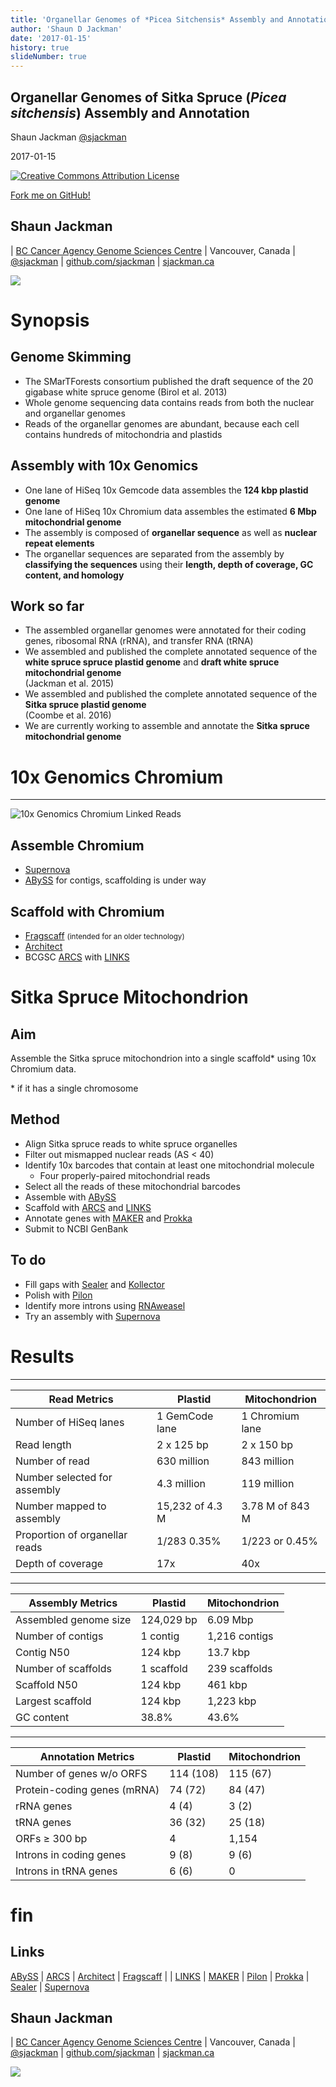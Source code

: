 ```yaml
---
title: 'Organellar Genomes of *Picea Sitchensis* Assembly and Annotation'
author: 'Shaun D Jackman'
date: '2017-01-15'
history: true
slideNumber: true
---
```


## Organellar Genomes of Sitka Spruce (*Picea sitchensis*) Assembly and Annotation

Shaun Jackman [\@sjackman][]

2017-01-15

[![Creative Commons Attribution License](images/cc-by.png)][cc-by]

[Fork me on GitHub!][]

[\@sjackman]: http://twitter.com/sjackman
[cc-by]: http://creativecommons.org/licenses/by/4.0/
[Fork me on GitHub!]: https://github.com/sjackman/picea-sitchensis-organelles-slides

## Shaun Jackman

| [BC Cancer Agency Genome Sciences Centre][]
| Vancouver, Canada
| [\@sjackman][] | [github.com/sjackman][] | [sjackman.ca][]

![](images/sjackman.jpg)

[BC Cancer Agency Genome Sciences Centre]: http://bcgsc.ca
[github.com/sjackman]: https://github.com/sjackman
[sjackman.ca]: http://sjackman.ca

Synopsis
================================================================================

## Genome Skimming

+ The SMarTForests consortium published the draft sequence of the 20 gigabase white spruce genome (Birol et al. 2013)
+ Whole genome sequencing data contains reads from both the nuclear and organellar genomes
+ Reads of the organellar genomes are abundant, because each cell contains hundreds of mitochondria and plastids

## Assembly with 10x Genomics

+ One lane of HiSeq 10x Gemcode data assembles the **124 kbp plastid genome**
+ One lane of HiSeq 10x Chromium data assembles the estimated **6 Mbp mitochondrial genome**
+ The assembly is composed of **organellar sequence** as well as **nuclear repeat elements**
+ The organellar sequences are separated from the assembly by **classifying the sequences** using their **length, depth of coverage, GC content, and homology**

## Work so far

+ The assembled organellar genomes were annotated for their coding genes, ribosomal RNA (rRNA), and transfer RNA (tRNA)
+ We assembled and published the complete annotated sequence of the **white spruce spruce plastid genome** and **draft white spruce mitochondrial genome** \
  (Jackman et al. 2015)
+ We assembled and published the complete annotated sequence of the **Sitka spruce plastid genome** \
  (Coombe et al. 2016)
+ We are currently working to assemble and annotate the **Sitka spruce mitochondrial genome**

10x Genomics Chromium
================================================================================

----------------------------------------

![10x Genomics Chromium Linked Reads](images/10xgenomics.png)

## Assemble Chromium

+ [Supernova][]
+ [ABySS][] for contigs, scaffolding is under way

## Scaffold with Chromium

+ [Fragscaff][] <small>(intended for an older technology)</small>
+ [Architect][]
+ BCGSC [ARCS][] with [LINKS][]

[ABySS]: https://github.com/bcgsc/abyss
[Architect]: https://github.com/kuleshov/architect
[ARCS]: https://github.com/bcgsc/arcs
[Fragscaff]: http://krishna.gs.washington.edu/software.html
[LINKS]: https://github.com/warrenlr/LINKS
[Supernova]: http://support.10xgenomics.com/de-novo-assembly/software/overview/welcome

Sitka Spruce Mitochondrion
================================================================================

## Aim

Assemble the Sitka spruce mitochondrion into a single scaffold\* using 10x Chromium data.

\* if it has a single chromosome

## Method

+ Align Sitka spruce reads to white spruce organelles
+ Filter out mismapped nuclear reads (AS < 40)
+ Identify 10x barcodes that contain at least one mitochondrial molecule
    + Four properly-paired mitochondrial reads
+ Select all the reads of these mitochondrial barcodes
+ Assemble with [ABySS][]
+ Scaffold with [ARCS][] and [LINKS][]
+ Annotate genes with [MAKER][] and [Prokka][]
+ Submit to NCBI GenBank

## To do

+ Fill gaps with [Sealer][] and [Kollector][]
+ Polish with [Pilon][]
+ Identify more introns using [RNAweasel][]
+ Try an assembly with [Supernova][]

[Kollector]: https://github.com/bcgsc/kollector
[MAKER]: http://www.yandell-lab.org/software/maker.html
[Pilon]: http://www.broadinstitute.org/software/pilon/]
[Prokka]: http://www.vicbioinformatics.com/software.prokka.shtml
[RNAweasel]: http://megasun.bch.umontreal.ca/RNAweasel/
[Sealer]: https://github.com/bcgsc/abyss/tree/master/Sealer

Results
================================================================================

----------------------------------------

| Read Metrics                    | Plastid         | Mitochondrion
|---------------------------------|-----------------|--------------
| Number of HiSeq lanes           | 1 GemCode lane  | 1 Chromium lane
| Read length                     | 2 x 125 bp      | 2 x 150 bp
| Number of read                  | 630 million     | 843 million
| Number selected for assembly    | 4.3 million     | 119 million
| Number mapped to assembly       | 15,232 of 4.3 M | 3.78 M of 843 M
| Proportion of organellar reads  | 1/283 0.35%     | 1/223 or 0.45%
| Depth of coverage               | 17x             | 40x

----------------------------------------

| Assembly Metrics                | Plastid         | Mitochondrion
|---------------------------------|-----------------|--------------
| Assembled genome size           | 124,029 bp      | 6.09 Mbp
| Number of contigs               | 1 contig        | 1,216 contigs
| Contig N50                      | 124 kbp         | 13.7 kbp
| Number of scaffolds             | 1 scaffold      | 239 scaffolds
| Scaffold N50                    | 124 kbp         | 461 kbp
| Largest scaffold                | 124 kbp         | 1,223 kbp
| GC content                      | 38.8%           | 43.6%

----------------------------------------

| Annotation Metrics          | Plastid   | Mitochondrion
|-----------------------------|-----------|--------------
| Number of genes w/o ORFS    | 114 (108) | 115 (67)
| Protein-coding genes (mRNA) | 74 (72)   | 84 (47)
| rRNA genes                  | 4 (4)     | 3 (2)
| tRNA genes                  | 36 (32)   | 25 (18)
| ORFs ≥ 300 bp               | 4         | 1,154
| Introns in coding genes     | 9 (8)     | 9 (6)
| Introns in tRNA genes       | 6 (6)     | 0

fin
================================================================================

## Links

[ABySS][] | [ARCS][] | [Architect][] | [Fragscaff][] | | [LINKS][] | [MAKER][] | [Pilon][] | [Prokka][] | [Sealer][] | [Supernova][]


## Shaun Jackman

| [BC Cancer Agency Genome Sciences Centre][]
| Vancouver, Canada
| [\@sjackman][] | [github.com/sjackman][] | [sjackman.ca][]

![](images/sjackman.jpg)
